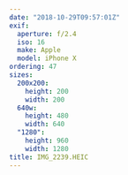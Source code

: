 ```yaml
---
date: "2018-10-29T09:57:01Z"
exif:
  aperture: f/2.4
  iso: 16
  make: Apple
  model: iPhone X
ordering: 47
sizes:
  200x200:
    height: 200
    width: 200
  640w:
    height: 480
    width: 640
  "1280":
    height: 960
    width: 1280
title: IMG_2239.HEIC
---
```

